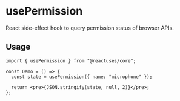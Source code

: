 # usePermission

React side-effect hook to query permission status of browser APIs.

## Usage

```tsx
import { usePermission } from "@reactuses/core";

const Demo = () => {
  const state = usePermission({ name: "microphone" });

  return <pre>{JSON.stringify(state, null, 2)}</pre>;
};
```
